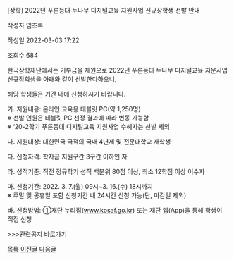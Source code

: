 



[장학] 2022년 푸른등대 두나무 디지털교육 지원사업 신규장학생 선발 안내





작성자
임초록


작성일
2022-03-03 17:22


조회수
684




﻿﻿한국장학재단에서는 기부금을 재원으로 2022년 푸른등대 두나무 디지털교육 지운사업 신규장학생을 아래와 같이 선발한다하오니,  


해당 학생들은 기간 내에 신청하시기 바랍니다.  
  
가. 지원내용: 온라인 교육용 태블릿 PC(약 1,250명)  
※ 선발 인원은 태블릿 PC 선정 결과에 따라 변동 가능함  
※ ‘20-2학기 푸른등대 디지털교육 지원사업 수혜자는 선발 제외

  
  
나. 지원대상: 대한민국 국적의 국내 4년제 및 전문대학교 재학생

  
  
다. 신청자격: 학자금 지원구간 3구간 이하인 자

  
  
라. 성적기준: 직전 정규학기 성적 백분위 80점 이상, 최소 12학점 이상 이수자

  
  
마. 신청기간: 2022. 3. 7.(월) 09시~3. 16.(수) 18시까지  
※ 주말 및 공휴일 포함 신청기간 내 24시간 신청 가능(단, 마감일 제외)

  
  
바. 신청방법: ①재단 누리집(www.kosaf.go.kr) 또는 재단 앱(App)을 통해 학생이 직접 신청

  


[>>>관련공지 바로가기](https://knu.ac.kr/wbbs/wbbs/bbs/btin/viewBtin.action?bbs_cde=1&btin.bbs_cde=1&btin.doc_no=1325678&btin.appl_no=000000&btin.page=1&btin.search_type=&btin.search_text=&popupDeco=false&btin.note_div=row&menu_idx=67)







[목록](https://computer.knu.ac.kr/06_sub/02_sub.html?key=&keyfield=&category=&page=1&bbs_code=Site_BBS_25)
[이전글](https://computer.knu.ac.kr/06_sub/02_sub.html?bbs_cmd=view&page=1&key=&keyfield=&category=&no=3712&bbs_code=Site_BBS_25)
[다음글](https://computer.knu.ac.kr/06_sub/02_sub.html?bbs_cmd=view&page=1&key=&keyfield=&category=&no=3714&bbs_code=Site_BBS_25)




